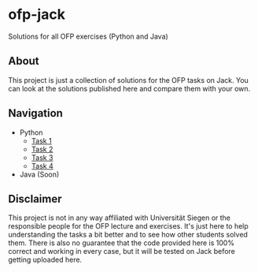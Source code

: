 # ofp-jack
Solutions for all OFP exercises (Python and Java)

## About
This project is just a collection of solutions for the OFP tasks on Jack. You can look at the solutions published here and compare them with your own.

## Navigation
- Python
    - [Task 1](./Python/Task1/)
    - [Task 2](./Python/Task2/)
    - [Task 3](./Python/Task3/)
    - [Task 4](./Python/Task4/)
- Java (Soon)
## Disclaimer
This project is not in any way affiliated with Universität Siegen or the responsible people for the OFP lecture and exercises.
It's just here to help understanding the tasks a bit better and to see how other students solved them.
There is also no guarantee that the code provided here is 100% correct and working in every case, but it will be tested on Jack before getting uploaded here.